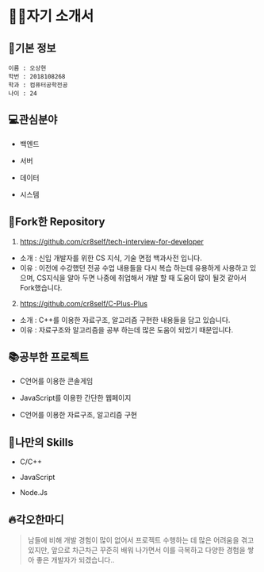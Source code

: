 👷‍♂️자기 소개서
=============
## 👦기본 정보
<pre><code>이름 : 오상현
학번 : 2018108268
학과 : 컴퓨터공학전공
나이 : 24
</code></pre>

## 💻관심분야
- 백엔드

- 서버 

- 데이터

- 시스템


## 📌Fork한 Repository
1. https://github.com/cr8self/tech-interview-for-developer  
- 소개 : 신입 개발자를 위한 CS 지식, 기술 면접 백과사전 입니다.  
- 이유 : 이전에 수강했던 전공 수업 내용들을 다시 복습 하는데 유용하게 사용하고 있으며, CS지식을 알아 두면 나중에 취업해서 개발 할 때 도움이 많이 될것 같아서 Fork했습니다.

2. https://github.com/cr8self/C-Plus-Plus  
- 소개 : C++를 이용한 자료구조, 알고리즘 구현한 내용들을 담고 있습니다.     
- 이유 : 자료구조와 알고리즘을 공부 하는데 많은 도움이 되었기 때문입니다.



## 📚공부한 프로젝트
- C언어를 이용한 콘솔게임

- JavaScript를 이용한 간단한 웹페이지

- C언어를 이용한 자료구조, 알고리즘 구현


## 💪나만의 Skills
- C/C++

- JavaScript

- Node.Js


## 🔥각오한마디
>남들에 비해 개발 경험이 많이 없어서 프로젝트 수행하는 데 많은 어려움을 겪고 있지만, 앞으로 차근차근 꾸준히 배워 나가면서 이를 극복하고 다양한 경험을 쌓아 좋은 개발자가 되겠습니다..





